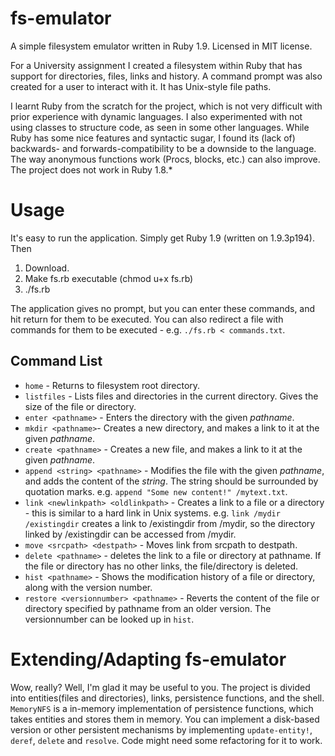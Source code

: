 fs-emulator
===========

A simple filesystem emulator written in Ruby 1.9. Licensed in MIT license.

For a University assignment I created a filesystem within Ruby that has support for directories, files, links and history. A command prompt was also created for a user to interact with it. It has Unix-style file paths.

I learnt Ruby from the scratch for the project, which is not very difficult with prior experience with dynamic languages. I also experimented with not using classes to structure code, as seen in some other languages. While Ruby has some nice features and syntactic sugar, I found its (lack of) backwards- and forwards-compatibility to be a downside to the language. The way anonymous functions work (Procs, blocks, etc.) can also improve. The project does not work in Ruby 1.8.*

Usage
==========
It's easy to run the application. Simply get Ruby 1.9 (written on 1.9.3p194). Then
1. Download.
2. Make fs.rb executable (chmod u+x fs.rb)
3. ./fs.rb

The application gives no prompt, but you can enter these commands, and hit return for them to be executed. You can also redirect a file with commands for them to be executed - e.g. `./fs.rb < commands.txt`.

Command List
------------
* `home` - Returns to filesystem root directory.
* `listfiles` - Lists files and directories in the current directory. Gives the size of the file or directory.
* `enter <pathname>` - Enters the directory with the given _pathname_.
* `mkdir <pathname>`- Creates a new directory, and makes a link to it at the given _pathname_.
* `create <pathname>` - Creates a new file, and makes a link to it at the given _pathname_.
* `append <string> <pathname>` - Modifies the file with the given _pathname_, and adds the content of the _string_. The string should be surrounded by quotation marks. e.g. `append "Some new content!" /mytext.txt`.
* `link <newlinkpath> <oldlinkpath>` - Creates a link to a file or a directory - this is similar to a hard link in Unix systems. e.g. `link /mydir /existingdir` creates a link to /existingdir from /mydir, so the directory linked by /existingdir can be accessed from /mydir.
* `move <srcpath> <destpath>` - Moves link from srcpath to destpath.
* `delete <pathname>` - deletes the link to a file or directory at pathname. If the file or directory has no other links, the file/directory is deleted.
* `hist <pathname>` - Shows the modification history of a file or directory, along with the version number.
* `restore <versionnumber> <pathname>` - Reverts the content of the file or directory specified by pathname from an older version. The versionnumber can be looked up in `hist`.

Extending/Adapting fs-emulator
===========
Wow, really? Well, I'm glad it may be useful to you. The project is divided into entities(files and directories), links, persistence functions, and the shell.
`MemoryNFS` is a in-memory implementation of persistence functions, which takes entities and stores them in memory. You can implement a disk-based version or other persistent mechanisms by implementing `update-entity!`, `deref`, `delete` and `resolve`. Code might need some refactoring for it to work.
